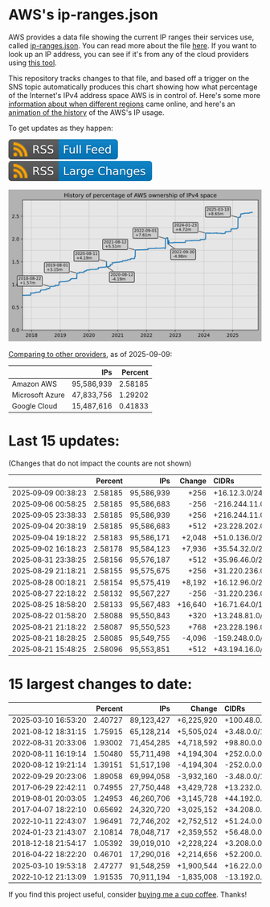 # AWS's ip-ranges.json

AWS provides a data file showing the current IP ranges their
services use, called [ip-ranges.json](https://ip-ranges.amazonaws.com/ip-ranges.json).
You can read more about the file [here](https://docs.aws.amazon.com/general/latest/gr/aws-ip-ranges.html).
If you want to look up an IP address, you can see if it's from any of the cloud providers using [this tool](https://cloud-ips.s3-us-west-2.amazonaws.com/index.html).

This repository tracks changes to that file, and based off a trigger on the SNS 
topic automatically produces this chart showing how what percentage of the 
Internet's IPv4 address space AWS is in control of.  Here's some 
more [information about when different regions](announces.md) came 
online, and here's an [animation of the history](https://youtu.be/v__lzuvKxU0) 
of the AWS's IP usage.

To get updates as they happen:

[![RSS Icon (Full Feed)](images/rss_badge.svg)](https://raw.githubusercontent.com/seligman/aws-ip-ranges/master/rss.xml)
[![RSS Icon (Large Changes)](images/rss_badge_partial.svg)](https://raw.githubusercontent.com/seligman/aws-ip-ranges/master/rss_big_changes.xml)

![History of AWS](history_count.svg)

[Comparing to other providers](https://github.com/seligman/cloud_sizes), as of 2025-09-09:

| | IPs | Percent |
| --- | ---: | ---: |
| Amazon AWS | 95,586,939 | 2.58185 |
| Microsoft Azure | 47,833,756 | 1.29202 |
| Google Cloud | 15,487,616 | 0.41833 |


# Last 15 updates:

(Changes that do not impact the counts are not shown)

| | Percent | IPs | Change | CIDRs |
| :--- | ---: | ---: | ---: | :--- |
| 2025&#8209;09&#8209;09&nbsp;00:38:23 | 2.58185 | 95,586,939 | +256 | +16.12.3.0/24 |
| 2025&#8209;09&#8209;06&nbsp;00:58:25 | 2.58185 | 95,586,683 | -256 | -216.244.11.0/24 |
| 2025&#8209;09&#8209;05&nbsp;23:38:33 | 2.58185 | 95,586,939 | +256 | +216.244.11.0/24 |
| 2025&#8209;09&#8209;04&nbsp;20:38:19 | 2.58185 | 95,586,683 | +512 | +23.228.202.0/23 |
| 2025&#8209;09&#8209;04&nbsp;19:18:22 | 2.58183 | 95,586,171 | +2,048 | +51.0.136.0/21 |
| 2025&#8209;09&#8209;02&nbsp;16:18:23 | 2.58178 | 95,584,123 | +7,936 | +35.54.32.0/20,&nbsp;+35.54.48.0/21,&nbsp;+35.54.56.0/22,&nbsp;... |
| 2025&#8209;08&#8209;31&nbsp;23:38:25 | 2.58156 | 95,576,187 | +512 | +35.96.46.0/23 |
| 2025&#8209;08&#8209;29&nbsp;21:18:21 | 2.58155 | 95,575,675 | +256 | +31.220.236.0/24 |
| 2025&#8209;08&#8209;28&nbsp;00:18:21 | 2.58154 | 95,575,419 | +8,192 | +16.12.96.0/20,&nbsp;+16.12.88.0/21,&nbsp;+16.12.112.0/21 |
| 2025&#8209;08&#8209;27&nbsp;22:18:22 | 2.58132 | 95,567,227 | -256 | -31.220.236.0/24 |
| 2025&#8209;08&#8209;25&nbsp;18:58:20 | 2.58133 | 95,567,483 | +16,640 | +16.71.64.0/18,&nbsp;+31.220.236.0/24 |
| 2025&#8209;08&#8209;22&nbsp;01:58:20 | 2.58088 | 95,550,843 | +320 | +13.248.81.0/24,&nbsp;+69.107.9.192/27,&nbsp;+52.94.250.176/28,&nbsp;... |
| 2025&#8209;08&#8209;21&nbsp;21:18:22 | 2.58087 | 95,550,523 | +768 | +23.228.196.0/23,&nbsp;+3.2.98.0/24 |
| 2025&#8209;08&#8209;21&nbsp;18:28:25 | 2.58085 | 95,549,755 | -4,096 | -159.248.0.0/20 |
| 2025&#8209;08&#8209;21&nbsp;15:48:25 | 2.58096 | 95,553,851 | +512 | +43.194.16.0/24,&nbsp;+54.222.65.0/24 |


# 15 largest changes to date:

| | Percent | IPs | Change | CIDRs |
| :--- | ---: | ---: | ---: | :--- |
| 2025&#8209;03&#8209;10&nbsp;16:53:20 | 2.40727 | 89,123,427 | +6,225,920 | +100.48.0.0/12,&nbsp;+16.144.0.0/13,&nbsp;+16.192.0.0/13,&nbsp;... |
| 2021&#8209;08&#8209;12&nbsp;18:31:15 | 1.75915 | 65,128,214 | +5,505,024 | +3.48.0.0/12,&nbsp;+35.96.0.0/12,&nbsp;+3.152.0.0/13,&nbsp;... |
| 2022&#8209;08&#8209;31&nbsp;20:33:06 | 1.93002 | 71,454,285 | +4,718,592 | +98.80.0.0/12,&nbsp;+184.32.0.0/12,&nbsp;+13.184.0.0/13,&nbsp;... |
| 2020&#8209;08&#8209;11&nbsp;16:19:14 | 1.50480 | 55,711,498 | +4,194,304 | +252.0.0.0/10 |
| 2020&#8209;08&#8209;12&nbsp;19:21:14 | 1.39151 | 51,517,198 | -4,194,304 | -252.0.0.0/10 |
| 2022&#8209;09&#8209;29&nbsp;20:23:06 | 1.89058 | 69,994,058 | -3,932,160 | -3.48.0.0/12,&nbsp;-35.96.0.0/12,&nbsp;-3.240.0.0/13,&nbsp;... |
| 2017&#8209;06&#8209;29&nbsp;22:42:11 | 0.74955 | 27,750,448 | +3,429,728 | +13.232.0.0/13,&nbsp;+34.240.0.0/13,&nbsp;+35.168.0.0/13,&nbsp;... |
| 2019&#8209;08&#8209;01&nbsp;20:03:05 | 1.24953 | 46,260,706 | +3,145,728 | +44.192.0.0/10,&nbsp;-3.192.0.0/12 |
| 2017&#8209;04&#8209;07&nbsp;18:22:10 | 0.65692 | 24,320,720 | +3,025,152 | +34.208.0.0/12,&nbsp;+34.224.0.0/12,&nbsp;+13.58.0.0/15,&nbsp;... |
| 2022&#8209;10&#8209;11&nbsp;22:43:07 | 1.96491 | 72,746,202 | +2,752,512 | +51.24.0.0/13,&nbsp;+57.104.0.0/13,&nbsp;+51.20.0.0/14,&nbsp;... |
| 2024&#8209;01&#8209;23&nbsp;21:43:07 | 2.10814 | 78,048,717 | +2,359,552 | +56.48.0.0/13,&nbsp;+16.28.0.0/14,&nbsp;+16.64.0.0/14,&nbsp;... |
| 2018&#8209;12&#8209;18&nbsp;21:54:17 | 1.05392 | 39,019,010 | +2,228,224 | +3.208.0.0/12,&nbsp;+3.224.0.0/12,&nbsp;+13.48.0.0/15 |
| 2016&#8209;04&#8209;22&nbsp;18:22:20 | 0.46701 | 17,290,016 | +2,214,656 | +52.200.0.0/13,&nbsp;+52.208.0.0/13,&nbsp;+52.36.0.0/14,&nbsp;... |
| 2025&#8209;03&#8209;10&nbsp;19:53:18 | 2.47277 | 91,548,259 | +1,900,544 | +16.22.0.0/15,&nbsp;+16.48.0.0/15,&nbsp;+16.58.0.0/15,&nbsp;... |
| 2022&#8209;10&#8209;12&nbsp;21:13:09 | 1.91535 | 70,911,194 | -1,835,008 | -13.192.0.0/13,&nbsp;-16.28.0.0/14,&nbsp;-40.172.0.0/14,&nbsp;... |

If you find this project useful, consider [buying me a cup coffee](https://coff.ee/seligman).  Thanks!
